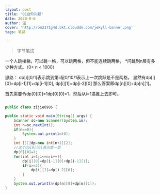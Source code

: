 ```yaml
---
layout: post
title: '01台阶问题'
date: 2020-9-6
author: 温
cover: 'http://on2171g4d.bkt.clouddn.com/jekyll-banner.png'
tags: 笔试

---
```


>字节笔试


一个人跳楼梯，可以跳一格，可以跳两格，但不能连续跳两格，
*问跳到n层有多少种方式。（0< n < 1000）


思路：
dp[i][0/1]表示跳到第ii层0/10/1表示上一次跳跃是不是两格，
显然有dp[i][0]=dp[i-1][1]+dp[i-1][0],
 dp[i][1]=dp[i-2][0]
那么答案即dp[n][0]+dp[n][1]。

首先需要令dp[0][0]=1dp[0][0]=1，然后从i=1递推上去即可。

```java

public class zijie0906 {

public static void main(String[] args) {
    Scanner sc=new Scanner(System.in);
    int n=sc.nextInt();
    if(n==0){
        System.out.println(0);
    }
    int [][]dp=new int[n+1][2];
    //这个dp[0][0]表示第一层
    dp[0][0]=1;
    for(int i=1;i<=n;i++){
        dp[i][0]=dp[i-1][0]+dp[i-1][1];
        if(i>=2){
            dp[i][1]=dp[i-2][0];
        }
    }
    System.out.println(dp[n][0]+dp[n][1]);
}
```
